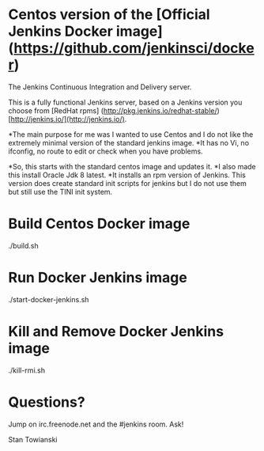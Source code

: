 # Centos version of the [Official Jenkins Docker image] (https://github.com/jenkinsci/docker) 

The Jenkins Continuous Integration and Delivery server.

This is a fully functional Jenkins server, based on a Jenkins version you choose from [RedHat rpms] (http://pkg.jenkins.io/redhat-stable/)
[http://jenkins.io/](http://jenkins.io/).

*The main purpose for me was I wanted to use Centos and I do not like the extremely minimal version of the standard jenkins image.
*It has no Vi, no ifconfig, no route to edit or check when you have problems.

*So, this starts with the standard centos image and updates it.
*I also made this install Oracle Jdk 8 latest.
*It installs an rpm version of Jenkins. This version does create standard init scripts for jenkins but I do not use them but still use the TINI init system.

# Build Centos Docker image

./build.sh

# Run Docker Jenkins image

./start-docker-jenkins.sh

# Kill and Remove Docker Jenkins image

./kill-rmi.sh


# Questions?

Jump on irc.freenode.net and the #jenkins room. Ask!

Stan Towianski

